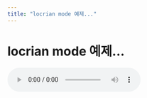 ```yaml
---
title: "locrian mode 예제..."
---
```

# locrian mode 예제...

![audio](73cf98c5d6960f9026e99294f75446f7.mp3)


